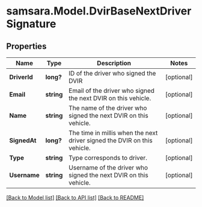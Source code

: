# samsara.Model.DvirBaseNextDriverSignature
## Properties

Name | Type | Description | Notes
------------ | ------------- | ------------- | -------------
**DriverId** | **long?** | ID of the driver who signed the DVIR | [optional] 
**Email** | **string** | Email of the  driver who signed the next DVIR on this vehicle. | [optional] 
**Name** | **string** | The name of the driver who signed the next DVIR on this vehicle. | [optional] 
**SignedAt** | **long?** | The time in millis when the next driver signed the DVIR on this vehicle. | [optional] 
**Type** | **string** | Type corresponds to driver. | [optional] 
**Username** | **string** | Username of the  driver who signed the next DVIR on this vehicle. | [optional] 

[[Back to Model list]](../README.md#documentation-for-models) [[Back to API list]](../README.md#documentation-for-api-endpoints) [[Back to README]](../README.md)

